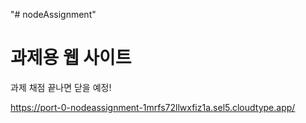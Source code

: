 "# nodeAssignment" 

# 과제용 웹 사이트

과제 채점 끝나면 닫을 예정!

https://port-0-nodeassignment-1mrfs72llwxfiz1a.sel5.cloudtype.app/